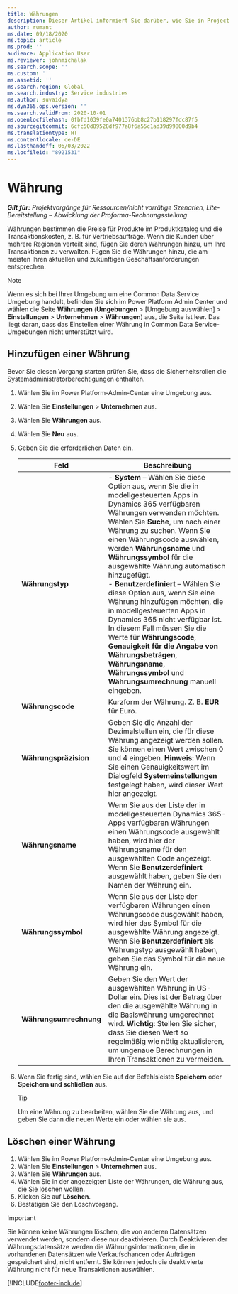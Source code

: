```yaml
---
title: Währungen
description: Dieser Artikel informiert Sie darüber, wie Sie in Project Operations Währungstypen hinzufügen und entfernen können.
author: rumant
ms.date: 09/18/2020
ms.topic: article
ms.prod: ''
audience: Application User
ms.reviewer: johnmichalak
ms.search.scope: ''
ms.custom: ''
ms.assetid: ''
ms.search.region: Global
ms.search.industry: Service industries
ms.author: suvaidya
ms.dyn365.ops.version: ''
ms.search.validFrom: 2020-10-01
ms.openlocfilehash: 0fbfd1039fe0a7401376bb8c27b118297fdc87f5
ms.sourcegitcommit: 6cfc50d89528df977a8f6a55c1ad39d99800d9b4
ms.translationtype: HT
ms.contentlocale: de-DE
ms.lasthandoff: 06/03/2022
ms.locfileid: "8921531"
---
```

# <a name="currency"></a>Währung

_**Gilt für:** Projektvorgänge für Ressourcen/nicht vorrätige Szenarien, Lite-Bereitstellung – Abwicklung der Proforma-Rechnungsstellung_



Währungen bestimmen die Preise für Produkte im Produktkatalog und die Transaktionskosten, z. B. für Vertriebsaufträge. Wenn die Kunden über mehrere Regionen verteilt sind, fügen Sie deren Währungen hinzu, um Ihre Transaktionen zu verwalten. Fügen Sie die Währungen hinzu, die am meisten Ihren aktuellen und zukünftigen Geschäftsanforderungen entsprechen.  

> [!NOTE]
> Wenn es sich bei Ihrer Umgebung um eine Common Data Service Umgebung handelt, befinden Sie sich im Power Platform Admin Center und wählen die Seite **Währungen** (**Umgebungen** > [Umgebung auswählen] > **Einstellungen** > **Unternehmen** > **Währungen**) aus, die Seite ist leer. Das liegt daran, dass das Einstellen einer Währung in Common Data Service-Umgebungen nicht unterstützt wird.

## <a name="add-a-currency"></a>Hinzufügen einer Währung  
Bevor Sie diesen Vorgang starten prüfen Sie, dass die Sicherheitsrollen die Systemadministratorberechtigungen enthalten. 

1. Wählen Sie im Power Platform-Admin-Center eine Umgebung aus. 
2. Wählen Sie **Einstellungen** > **Unternehmen** aus.
3. Wählen Sie **Währungen** aus.  
4. Wählen Sie **Neu** aus.  
5. Geben Sie die erforderlichen Daten ein.  


   |          Feld          |                                                                                                                                                                                                                                                                                                                                                                            Beschreibung                                                                                                                                                                                                                                                                                                                                                                            |
   |-------------------------|-------------------------------------------------------------------------------------------------------------------------------------------------------------------------------------------------------------------------------------------------------------------------------------------------------------------------------------------------------------------------------------------------------------------------------------------------------------------------------------------------------------------------------------------------------------------------------------------------------------------------------------------------------------------------------------------------------------------------------------------------------------------|
   |    **Währungstyp**    | - **System** – Wählen Sie diese Option aus, wenn Sie die in modellgesteuerten Apps in Dynamics 365 verfügbaren Währungen verwenden möchten. Wählen Sie **Suche**, um nach einer Währung zu suchen. Wenn Sie einen Währungscode auswählen, werden **Währungsname** und **Währungssymbol** für die ausgewählte Währung automatisch hinzugefügt.<br />- **Benutzerdefiniert** – Wählen Sie diese Option aus, wenn Sie eine Währung hinzufügen möchten, die in modellgesteuerten Apps in Dynamics 365 nicht verfügbar ist. In diesem Fall müssen Sie die Werte für **Währungscode**, **Genauigkeit für die Angabe von Währungsbeträgen**, **Währungsname**, **Währungssymbol** und **Währungsumrechnung** manuell eingeben. |
   |    **Währungscode**    |                                                                                                                                                                                                                                                                                                                                            Kurzform der Währung. Z. B. **EUR** für Euro.                                                                                                                                                                                                                                                                                                                                            |
   | **Währungspräzision**  |                                                                                                                                                                                  Geben Sie die Anzahl der Dezimalstellen ein, die für diese Währung angezeigt werden sollen.  Sie können einen Wert zwischen 0 und 4 eingeben. **Hinweis:**  Wenn Sie einen Genauigkeitswert im Dialogfeld **Systemeinstellungen** festgelegt haben, wird dieser Wert hier angezeigt.                                                                                                                                                                                  |
   |    **Währungsname**    |                                                                                                                                                                                                                                         Wenn Sie aus der Liste der in modellgesteuerten Dynamics 365-Apps verfügbaren Währungen einen Währungscode ausgewählt haben, wird hier der Währungsname für den ausgewählten Code angezeigt. Wenn Sie **Benutzerdefiniert** ausgewählt haben, geben Sie den Namen der Währung ein.                                                                                                                                                                                                                                          |
   |   **Währungssymbol**   |                                                                                                                                                                                                                                                                      Wenn Sie aus der Liste der verfügbaren Währungen einen Währungscode ausgewählt haben, wird hier das Symbol für die ausgewählte Währung angezeigt. Wenn Sie **Benutzerdefiniert** als Währungstyp ausgewählt haben, geben Sie das Symbol für die neue Währung ein.                                                                                                                                                                                                                                                                       |
   | **Währungsumrechnung** |                                                                                                                                                                                                                                     Geben Sie den Wert der ausgewählten Währung in US-Dollar ein. Dies ist der Betrag über den die ausgewählte Währung in die Basiswährung umgerechnet wird. **Wichtig:**  Stellen Sie sicher, dass Sie diesen Wert so regelmäßig wie nötig aktualisieren, um ungenaue Berechnungen in Ihren Transaktionen zu vermeiden.                                                                                                                                                                                                                                      |


6. Wenn Sie fertig sind, wählen Sie auf der Befehlsleiste **Speichern** oder **Speichern und schließen** aus.  

   > [!TIP]
   >  Um eine Währung zu bearbeiten, wählen Sie die Währung aus, und geben Sie dann die neuen Werte ein oder wählen sie aus.  

## <a name="delete-a-currency"></a>Löschen einer Währung  

1. Wählen Sie im Power Platform-Admin-Center eine Umgebung aus. 
2. Wählen Sie **Einstellungen** > **Unternehmen** aus.
3. Wählen Sie **Währungen** aus.  
4. Wählen Sie in der angezeigten Liste der Währungen, die Währung aus, die Sie löschen wollen.  
5. Klicken Sie auf **Löschen**.  
6. Bestätigen Sie den Löschvorgang.  

> [!IMPORTANT]
>  Sie können keine Währungen löschen, die von anderen Datensätzen verwendet werden, sondern diese nur deaktivieren. Durch Deaktivieren der Währungsdatensätze werden die Währungsinformationen, die in vorhandenen Datensätzen wie Verkaufschancen oder Aufträgen gespeichert sind, nicht entfernt. Sie können jedoch die deaktivierte Währung nicht für neue Transaktionen auswählen.  


[!INCLUDE[footer-include](../includes/footer-banner.md)]